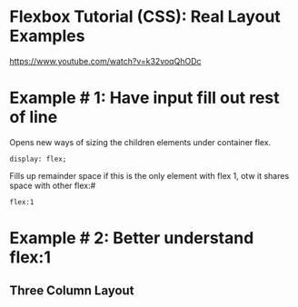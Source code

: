# Flexbox Tutorial (CSS): Real Layout Examples
https://www.youtube.com/watch?v=k32voqQhODc

#  Example # 1: Have input fill out rest of line

Opens new ways of sizing the children elements under container flex.

```display: flex;```

Fills up remainder space if this is the only element with flex 1, otw it shares space with other flex:#

```flex:1```

#  Example # 2: Better understand flex:1
## Three Column Layout


